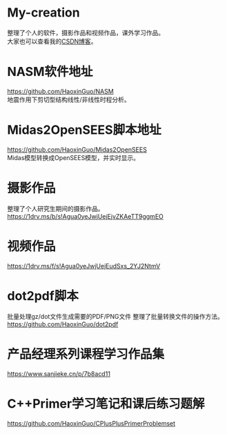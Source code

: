 # My-creation  
整理了个人的软件，摄影作品和视频作品，课外学习作品。   
大家也可以查看我的[CSDN博客](https://blog.csdn.net/guohaoxin)。  
# NASM软件地址  
https://github.com/HaoxinGuo/NASM  
地震作用下剪切型结构线性/非线性时程分析。
# Midas2OpenSEES脚本地址  
https://github.com/HaoxinGuo/Midas2OpenSEES  
Midas模型转换成OpenSEES模型，并实时显示。
# 摄影作品  
整理了个人研究生期间的摄影作品。  
https://1drv.ms/b/s!Agua0yeJwjUejEjvZKAeTT9ggmEO  
# 视频作品  
https://1drv.ms/f/s!Agua0yeJwjUejEudSxs_2YJ2NtmV  
# dot2pdf脚本  
批量处理gz/dot文件生成需要的PDF/PNG文件 整理了批量转换文件的操作方法。  
https://github.com/HaoxinGuo/dot2pdf  
# 产品经理系列课程学习作品集  
https://www.sanjieke.cn/p/7b8acd11  
# C++Primer学习笔记和课后练习题解  
https://github.com/HaoxinGuo/CPlusPlusPrimerProblemset


